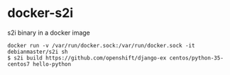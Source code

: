 # docker-s2i
s2i binary in a docker image

```
docker run -v /var/run/docker.sock:/var/run/docker.sock -it debianmaster/s2i sh
$ s2i build https://github.com/openshift/django-ex centos/python-35-centos7 hello-python
```
